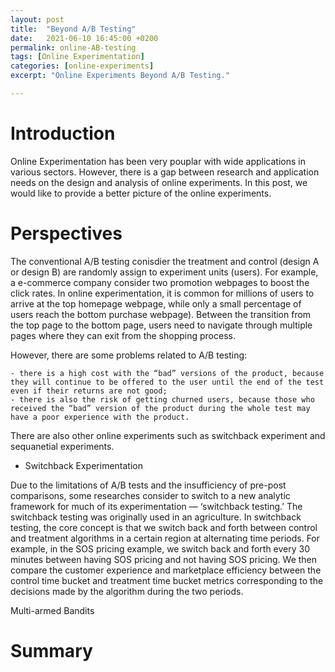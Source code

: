 ```yaml
---
layout: post
title:  "Beyond A/B Testing"
date:   2021-06-10 16:45:00 +0200
permalink: online-AB-testing
tags: [Online Experimentation]
categories: [online-experiments]
excerpt: "Online Experiments Beyond A/B Testing."

---
```




# Introduction

Online Experimentation has been very pouplar with wide applications in various sectors. However, there is a gap between research and application needs on the design and analysis of online experiments. In this post, we would like to provide a better picture of the online experiments. 

# Perspectives

The conventional A/B testing conisdier the treatment and control (design A or design B) are randomly assign to experiment units (users). 
For example, a e-commerce company consider two promotion webpages to boost the click rates. 
In online experimentation, it is common for millions of users to arrive at the top homepage webpage, while only a small percentage of users reach the
bottom purchase webpage). Between the transition from the top page to the bottom page, users need to navigate through multiple pages where they can exit from the
shopping process.

However, there are some problems related to A/B testing:

    - there is a high cost with the “bad” versions of the product, because they will continue to be offered to the user until the end of the test even if their returns are not good;
    - there is also the risk of getting churned users, because those who received the “bad” version of the product during the whole test may have a poor experience with the product.

There are also other online experiments such as switchback experiment and sequanetial experiments.

- Switchback Experimentation

Due to the limitations of A/B tests and the insufficiency of pre-post comparisons, some researches consider to switch to a new analytic framework for much of its experimentation — ‘switchback testing.’ 
The switchback testing was originally used in an agriculture. In switchback testing, the core concept is that we switch back and forth between control and treatment algorithms in a certain region at alternating time periods. For example, in the SOS pricing example, we switch back and forth every 30 minutes between having SOS pricing and not having SOS pricing. We then compare the customer experience and marketplace efficiency between the control time bucket and treatment time bucket metrics corresponding to the decisions made by the algorithm during the two periods.

Multi-armed Bandits

# Summary
